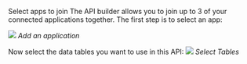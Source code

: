 Select apps to join
The API builder allows you to join up to 3 of your connected applications together. The first step is to select an app:

![](https://spinrresources.blob.core.windows.net/assets/api-builder-apps-optimised.gif?raw=true)
_Add an application_

Now select the data tables you want to use in this API:
![](https://spinrresources.blob.core.windows.net/assets/api-builder-apps-select-optimised.gif?raw=true)
_Select Tables_
